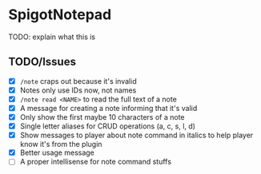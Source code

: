 # SpigotNotepad

TODO: explain what this is

## TODO/Issues

- [x] `/note` craps out because it's invalid
- [x] Notes only use IDs now, not names
- [x] `/note read <NAME>` to read the full text of a note
- [x] A message for creating a note informing that it's valid
- [x] Only show the first maybe 10 characters of a note
- [x] Single letter aliases for CRUD operations (a, c, s, l, d)
- [x] Show messages to player about note command in italics to help player know it's from the plugin
- [x] Better usage message
- [ ] A proper intellisense for note command stuffs
